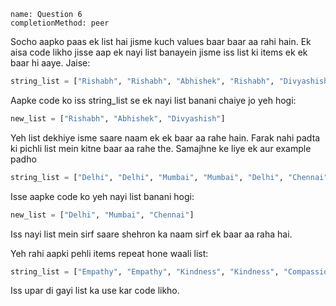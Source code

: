 ```ngMeta
name: Question 6
completionMethod: peer
```


Socho aapko paas ek list hai jisme kuch values baar baar aa rahi hain. Ek aisa code likho jisse aap ek nayi list banayein jisme iss list ki items ek ek baar hi aaye. Jaise:

```python
string_list = ["Rishabh", "Rishabh", "Abhishek", "Rishabh", "Divyashish", "Divyashish"]
```

Aapke code ko iss string_list se ek nayi list banani chaiye jo yeh hogi:

```python
new_list = ["Rishabh", "Abhishek", "Divyashish"]
```

Yeh list dekhiye isme saare naam ek ek baar aa rahe hain. Farak nahi padta ki pichli list mein kitne baar aa rahe the. Samajhne ke liye ek aur example padho

```python
string_list = ["Delhi", "Delhi", "Mumbai", "Mumbai", "Delhi", "Chennai", 'Chennai']
```

Isse aapke code ko yeh nayi list banani hogi:

```python
new_list = ["Delhi", "Mumbai", "Chennai"]
```

Iss nayi list mein sirf saare shehron ka naam sirf ek baar aa raha hai.

Yeh rahi aapki pehli items repeat hone waali list:

```python
string_list = ["Empathy", "Empathy", "Kindness", "Kindness", "Compassion", "Humble", "Humble"]
```

Iss upar di gayi list ka use kar code likho.